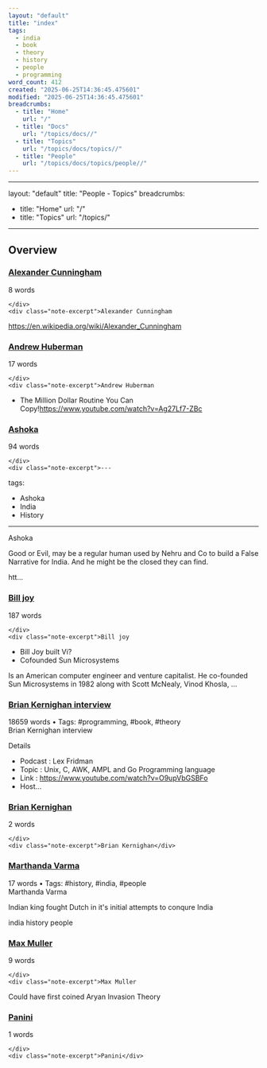 ```yaml
---
layout: "default"
title: "index"
tags:
  - india
  - book
  - theory
  - history
  - people
  - programming
word_count: 412
created: "2025-06-25T14:36:45.475601"
modified: "2025-06-25T14:36:45.475601"
breadcrumbs:
  - title: "Home"
    url: "/"
  - title: "Docs"
    url: "/topics/docs//"
  - title: "Topics"
    url: "/topics/docs/topics//"
  - title: "People"
    url: "/topics/docs/topics/people//"
---
```

---
layout: "default"
title: "People - Topics"
breadcrumbs:
  - title: "Home"
    url: "/"
  - title: "Topics"
    url: "/topics/"
---
## Overview

<div class="note-grid">

<div class="note-card">
    <h3><a href="people/alexander-cunningham/">Alexander Cunningham</a></h3>
    <div class="note-meta">
        8 words
        
    </div>
    <div class="note-excerpt">Alexander Cunningham

https://en.wikipedia.org/wiki/Alexander_Cunningham</div>
</div>

<div class="note-card">
    <h3><a href="people/andrew-huberman/">Andrew Huberman</a></h3>
    <div class="note-meta">
        17 words
        
    </div>
    <div class="note-excerpt">Andrew Huberman

- The Million Dollar Routine You Can Copy!https://www.youtube.com/watch?v=Ag27Lf7-ZBc</div>
</div>

<div class="note-card">
    <h3><a href="people/ashoka/">Ashoka</a></h3>
    <div class="note-meta">
        94 words
        
    </div>
    <div class="note-excerpt">---
tags:
  - Ashoka
  - India
  - History
---

 Ashoka

Good or Evil, may be a regular human used by Nehru and Co to build a False Narrative for India. And he might be the closed they can find.

htt...</div>
</div>

<div class="note-card">
    <h3><a href="people/bill-joy/">Bill joy</a></h3>
    <div class="note-meta">
        187 words
        
    </div>
    <div class="note-excerpt">Bill joy

- Bill Joy built Vi?
- Cofounded Sun Microsystems


Is an American computer engineer and venture capitalist. He co-founded Sun Microsystems in 1982 along with Scott McNealy, Vinod Khosla, ...</div>
</div>

<div class="note-card">
    <h3><a href="people/brian-kernighan-interview/">Brian Kernighan interview</a></h3>
    <div class="note-meta">
        18659 words
        • Tags: #programming, #book, #theory
    </div>
    <div class="note-excerpt">Brian Kernighan interview

 Details

- Podcast     : Lex Fridman
- Topic       : Unix, C, AWK, AMPL and Go Programming language
- Link        : <https://www.youtube.com/watch?v=O9upVbGSBFo>
- Host...</div>
</div>

<div class="note-card">
    <h3><a href="people/brian-kernighan/">Brian Kernighan</a></h3>
    <div class="note-meta">
        2 words
        
    </div>
    <div class="note-excerpt">Brian Kernighan</div>
</div>

<div class="note-card">
    <h3><a href="people/marthanda-varma/">Marthanda Varma</a></h3>
    <div class="note-meta">
        17 words
        • Tags: #history, #india, #people
    </div>
    <div class="note-excerpt">Marthanda Varma

Indian king fought Dutch in it's initial attempts to conqure India

india history people</div>
</div>

<div class="note-card">
    <h3><a href="people/max-muller/">Max Muller</a></h3>
    <div class="note-meta">
        9 words
        
    </div>
    <div class="note-excerpt">Max Muller

Could have first coined Aryan Invasion Theory</div>
</div>

<div class="note-card">
    <h3><a href="people/panini/">Panini</a></h3>
    <div class="note-meta">
        1 words
        
    </div>
    <div class="note-excerpt">Panini</div>
</div>
</div>
